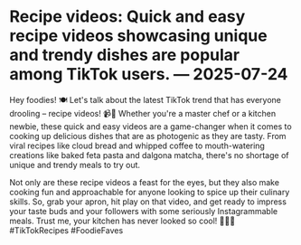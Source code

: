# Recipe videos: Quick and easy recipe videos showcasing unique and trendy dishes are popular among TikTok users. — 2025-07-24

Hey foodies! 🍽️ Let's talk about the latest TikTok trend that has everyone drooling – recipe videos! 📹🤩 Whether you're a master chef or a kitchen newbie, these quick and easy videos are a game-changer when it comes to cooking up delicious dishes that are as photogenic as they are tasty. From viral recipes like cloud bread and whipped coffee to mouth-watering creations like baked feta pasta and dalgona matcha, there's no shortage of unique and trendy meals to try out.

Not only are these recipe videos a feast for the eyes, but they also make cooking fun and approachable for anyone looking to spice up their culinary skills. So, grab your apron, hit play on that video, and get ready to impress your taste buds and your followers with some seriously Instagrammable meals. Trust me, your kitchen has never looked so cool! 👩‍🍳✨ #TikTokRecipes #FoodieFaves